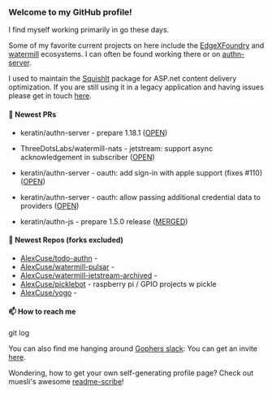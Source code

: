 ### Welcome to my GitHub profile!

I find myself working primarily in go these days.

Some of my favorite current projects on here include the [EdgeXFoundry](https://github.com/EdgeXFoundry) and [watermill](https://github.com/ThreeDotsLabs/watermill) ecosystems.  I can often be found working there or on [authn-server](https://github.com/keratin/authn-server).

I used to maintain the [SquishIt](https://nuget.org/packages/SquishIt) package for ASP.net content delivery optimization.  If you are still using it in a legacy application and having issues please get in touch [here](https://github.com/AlexCuse/SquishIt/issues).

#### 🔭 Newest PRs

- keratin/authn-server - prepare 1.18.1 ([OPEN](https://github.com/keratin/authn-server/pull/247))

- ThreeDotsLabs/watermill-nats - jetstream: support async acknowledgement in subscriber ([OPEN](https://github.com/ThreeDotsLabs/watermill-nats/pull/22))

- keratin/authn-server - oauth: add sign-in with apple support (fixes #110) ([OPEN](https://github.com/keratin/authn-server/pull/243))

- keratin/authn-server - oauth: allow passing additional credential data to providers ([OPEN](https://github.com/keratin/authn-server/pull/241))

- keratin/authn-js - prepare 1.5.0 release ([MERGED](https://github.com/keratin/authn-js/pull/65))


#### 🌱 Newest Repos (forks excluded)

- [AlexCuse/todo-authn](https://github.com/AlexCuse/todo-authn) - 
- [AlexCuse/watermill-pulsar](https://github.com/AlexCuse/watermill-pulsar) - 
- [AlexCuse/watermill-jetstream-archived](https://github.com/AlexCuse/watermill-jetstream-archived) - 
- [AlexCuse/picklebot](https://github.com/AlexCuse/picklebot) - raspberry pi / GPIO projects w pickle
- [AlexCuse/yogo](https://github.com/AlexCuse/yogo) - 

#### 📫 How to reach me

git log

You can also find me hanging around [Gophers slack](https://gophers.slack.com/): You can get an invite [here](https://gophersinvite.herokuapp.com/).


Wondering, how to get your own self-generating profile page? 
Check out muesli's awesome [readme-scribe](https://github.com/muesli/readme-scribe)!
